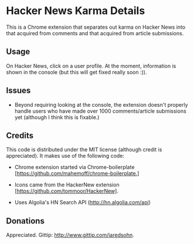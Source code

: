 # Hacker News Karma Details

This is a Chrome extension that separates out karma on Hacker News into that acquired from comments and that acquired from article submissions.

## Usage

On Hacker News, click on a user profile.  At the moment, information is shown in the console (but this will get fixed really soon :)).


## Issues

* Beyond requiring looking at the console, the extension doesn't properly handle users who have made over 1000 comments/article submissions yet (although I think this is fixable.)


## Credits

This code is distributed under the MIT license (although credit is appreciated).  It makes use of the following code:

* Chrome extension started via Chrome-boilerplate [https://github.com/mahemoff/chrome-boilerplate.]

* Icons came from the HackerNew extension [https://github.com/tommoor/HackerNew].

* Uses Algolia's HN Search API (http://hn.algolia.com/api)


## Donations

Appreciated.  Gittip: http://www.gittip.com/jaredsohn.
